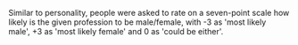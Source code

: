 Similar to personality, people were asked to rate on a seven-point scale how likely is the given profession to be male/female, with -3 as 'most likely male', +3 as 'most likely female' and 0 as 'could be either'.
